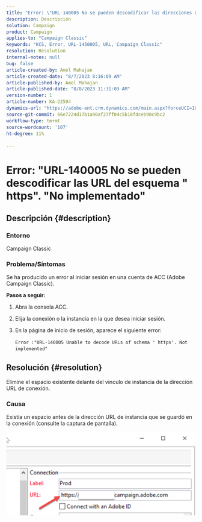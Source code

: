 ```yaml
---
title: "Error: \"URL-140005 No se pueden descodificar las direcciones URL del esquema ' https'. Sin implementar\""
description: Descripción
solution: Campaign
product: Campaign
applies-to: "Campaign Classic"
keywords: "KCS, Error, URL-1450005, URL, Campaign Classic"
resolution: Resolution
internal-notes: null
bug: false
article-created-by: Amol Mahajan
article-created-date: "8/7/2023 8:16:09 AM"
article-published-by: Amol Mahajan
article-published-date: "8/8/2023 11:31:03 AM"
version-number: 1
article-number: KA-22594
dynamics-url: "https://adobe-ent.crm.dynamics.com/main.aspx?forceUCI=1&pagetype=entityrecord&etn=knowledgearticle&id=8df6b4a6-fa34-ee11-bdf4-6045bd006c82"
source-git-commit: 66e7224d17b1a90af27ff04c5b18fdceb90c9bc2
workflow-type: tm+mt
source-wordcount: '107'
ht-degree: 11%

---
```


# Error: &quot;URL-140005 No se pueden descodificar las URL del esquema &quot; https&quot;. &quot;No implementado&quot;

## Descripción {#description}


### <b>Entorno</b>

Campaign Classic



### <b>Problema/Síntomas</b>

Se ha producido un error al iniciar sesión en una cuenta de ACC (Adobe Campaign Classic).



<b>Pasos a seguir:</b>

1. Abra la consola ACC.


2. Elija la conexión o la instancia en la que desea iniciar sesión.


3. En la página de inicio de sesión, aparece el siguiente error:

   `Error :"URL-140005 Unable to decode URLs of schema ' https'. Not implemented"`



## Resolución {#resolution}


Elimine el espacio existente delante del vínculo de instancia de la dirección URL de conexión.

### <b>Causa</b>

Existía un espacio antes de la dirección URL de instancia que se guardó en la conexión (consulte la captura de pantalla).

![](assets/9ee7e7a5-fc34-ee11-bdf4-6045bd006c82.png)
